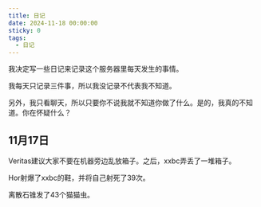 ```yaml
---
title: 日记
date: 2024-11-18 00:00:00
sticky: 0
tags:
  - 日记
---
```


我决定写一些日记来记录这个服务器里每天发生的事情。

我每天只记录三件事，所以我没记录不代表我不知道。

另外，我只看聊天，所以只要你不说我就不知道你做了什么。是的，我真的不知道。你在怀疑什么？

## 11月17日

Veritas建议大家不要在机器旁边乱放箱子。之后，xxbc弄丢了一堆箱子。

Hor射爆了xxbc的鞋，并将自己射死了39次。

离散石锥发了43个猫猫虫。
